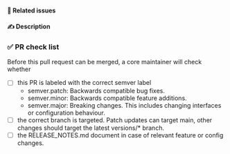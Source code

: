 #### 📁 Related issues

<!-- 
Reference any relevant issues here. Closing keywords only have an effect when targeting the main branch. If there are no related issues, you must first create an issue through https://github.com/solid/community-server/issues/new/choose
-->

#### ✍️ Description

<!-- Describe the relevant changes in this PR. Also add notes that might be relevant for code reviewers. -->


### ✅ PR check list

Before this pull request can be merged, a core maintainer will check whether
  * [ ] this PR is labeled with the correct semver label
    - semver.patch: Backwards compatible bug fixes.
    - semver.minor: Backwards compatible feature additions.
    - semver.major: Breaking changes. This includes changing interfaces or configuration behaviour.
  * [ ] the correct branch is targeted. Patch updates can target main, other changes should target the latest versions/* branch.
  * [ ] the RELEASE_NOTES.md document in case of relevant feature or config changes.

<!-- Try to check these to the best of your abilities before opening the PR -->
